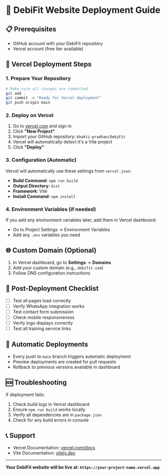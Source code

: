 # 🚀 DebiFit Website Deployment Guide

## 📋 Prerequisites
- GitHub account with your DebiFit repository
- Vercel account (free tier available)

## 🔧 Vercel Deployment Steps

### 1. **Prepare Your Repository**
```bash
# Make sure all changes are committed
git add .
git commit -m "Ready for Vercel deployment"
git push origin main
```

### 2. **Deploy on Vercel**
1. Go to [vercel.com](https://vercel.com) and sign in
2. Click **"New Project"**
3. Import your GitHub repository: `bhakti-pradhan/DebiFit`
4. Vercel will automatically detect it's a Vite project
5. Click **"Deploy"**

### 3. **Configuration (Automatic)**
Vercel will automatically use these settings from `vercel.json`:
- **Build Command**: `npm run build`
- **Output Directory**: `dist`
- **Framework**: Vite
- **Install Command**: `npm install`

### 4. **Environment Variables (if needed)**
If you add any environment variables later, add them in Vercel dashboard:
- Go to Project Settings → Environment Variables
- Add any `.env` variables you need

## 🌐 Custom Domain (Optional)
1. In Vercel dashboard, go to **Settings** → **Domains**
2. Add your custom domain (e.g., `debifit.com`)
3. Follow DNS configuration instructions

## 📱 Post-Deployment Checklist
- [ ] Test all pages load correctly
- [ ] Verify WhatsApp integration works
- [ ] Test contact form submission
- [ ] Check mobile responsiveness
- [ ] Verify logo displays correctly
- [ ] Test all training service links

## 🔄 Automatic Deployments
- Every push to `main` branch triggers automatic deployment
- Preview deployments are created for pull requests
- Rollback to previous versions available in dashboard

## 🆘 Troubleshooting
If deployment fails:
1. Check build logs in Vercel dashboard
2. Ensure `npm run build` works locally
3. Verify all dependencies are in `package.json`
4. Check for any build errors in console

## 📞 Support
- Vercel Documentation: [vercel.com/docs](https://vercel.com/docs)
- Vite Documentation: [vitejs.dev](https://vitejs.dev)

---
**Your DebiFit website will be live at: `https://your-project-name.vercel.app`**

